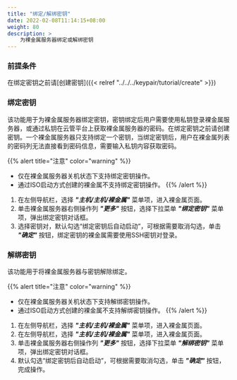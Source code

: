 ```yaml
---
title: "绑定/解绑密钥"
date: 2022-02-08T11:14:15+08:00
weight: 80
description: >
    为裸金属服务器绑定或解绑密钥
---
```

###  前提条件

在绑定密钥之前请[创建密钥]({{< relref "../../../keypair/tutorial/create" >}})

### 绑定密钥

该功能用于为裸金属服务器绑定密钥，密钥绑定后用户需要使用私钥登录裸金属服务器，或通过私钥在云管平台上获取裸金属服务器的密码。在绑定密钥之前请创建密钥。一个裸金属服务器只支持绑定一个密钥，当绑定密钥后，用户在裸金属列表的密码列无法直接看到密码信息，需要输入私钥内容获取密码。

{{% alert title="注意" color="warning" %}}
- 仅在裸金属服务器关机状态下支持绑定密钥操作。
- 通过ISO启动方式创建的裸金属不支持绑定密钥操作。
{{% /alert %}}

1. 在左侧导航栏，选择 **_"主机/主机/裸金属"_** 菜单项，进入裸金属页面。
2. 单击裸金属服务器右侧操作列 **_"更多"_** 按钮，选择下拉菜单 **_"绑定密钥"_** 菜单项，弹出绑定密钥对话框。
3. 选择密钥对，默认勾选“绑定密钥后自动启动”，可根据需要取消勾选，单击 **_"确定"_** 按钮，绑定密钥的裸金属需要使用SSH密钥对登录。

### 解绑密钥

该功能用于将裸金属服务器与密钥解除绑定。

{{% alert title="注意" color="warning" %}}
- 仅在裸金属服务器关机状态下支持解绑密钥操作。
- 通过ISO启动方式创建的裸金属不支持解绑密钥操作。
{{% /alert %}}

1. 在左侧导航栏，选择 **_"主机/主机/裸金属"_** 菜单项，进入裸金属页面。
2. 在左侧导航栏，选择 **_"主机/主机/裸金属"_** 菜单项，进入裸金属页面。
2. 单击裸金属服务器右侧操作列 **_"更多"_** 按钮，选择下拉菜单 **_"解绑密钥"_** 菜单项，弹出绑定密钥对话框。
3. 默认勾选“绑定密钥后自动启动”，可根据需要取消勾选，单击 **_"确定"_** 按钮，完成操作。
